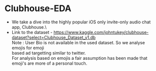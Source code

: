 # Clubhouse-EDA
* We take a dive into the highly popular iOS only invite-only audio chat app, Clubhouse.\
* Link to the dataset - https://www.kaggle.com/johntukey/clubhouse-dataset?select=Clubhouse_Dataset_v1.db \
Note : User Bio is not available in the used dataset. So we analyse emojis for emoji \
       based ad targetting similar to twitter.\
       For analysis based on emojis a fair assumption has been made that emoji's are more of a personal touch.

